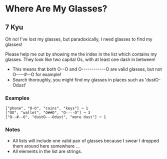 # Where Are My Glasses?
## 7 Kyu

Oh no! I've lost my glasses, but paradoxically, I need glasses to find my glasses!

Please help me out by showing me the index in the list which contains my glasses. They look like two capital Os, with at least one dash in between!

- This means that both O--O and O------------O are valid glasses, but not O----#--O for example!
- Search thoroughly, you might find my glasses in places such as 'dustO-Odust'

### Examples
```
["phone", "O-O", "coins", "keys"] ➞ 1
["OO", "wallet", "O##O", "O----O"] ➞ 3
["O--#--O", "dustO---Odust", "more dust"] ➞ 1
```

### Notes

- All lists will include one valid pair of glasses because I swear I dropped them around here somewhere ...
- All elements in the list are strings.

